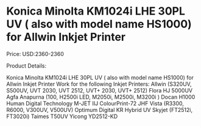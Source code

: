 # Konica Minolta KM1024i LHE 30PL UV ( also with model name HS1000) for Allwin Inkjet Printer

Price: USD:2360-2360

Product Details:

Konica Minolta KM1024i LHE 30PL UV ( also with model name HS1000) for Allwin Inkjet Printer
Work for the following Inkjet Printers:
Allwin (S320UV, S500UV, UVT 2030, UVT 2512, UVT+ 2030, UVT+ 2512)
Flora HJ 5000UV
Agfa Anapurna (100, H2500i LED, M2050i, M2500i, M3200i )
Docan H1000
Human Digital Technology M-JET
IIJ ColourPrint-72
JHF Vista (R3300, R6000, V300UV, V500UV)
Optimum Digital KR Hybrid UV
Skyjet (FT2512i, FT3020i)
Taimes T50UV
Yicong YD2512-KD
